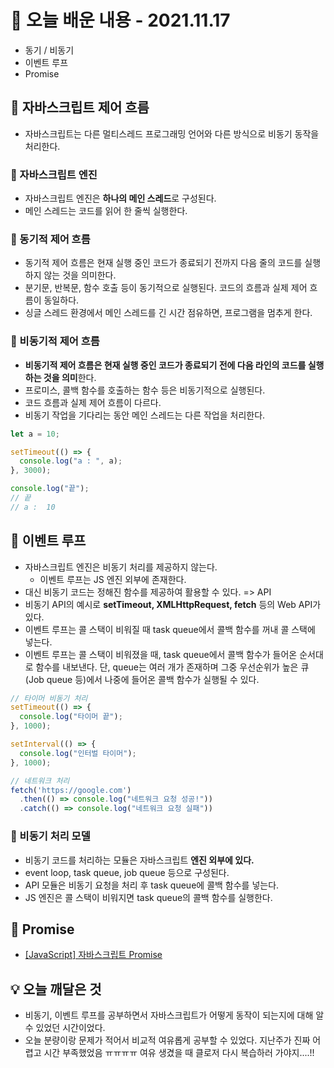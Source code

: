 # 📖 오늘 배운 내용 - 2021.11.17
- 동기 / 비동기
- 이벤트 루프
- Promise

## 📝 자바스크립트 제어 흐름
- 자바스크립트는 다른 멀티스레드 프로그래밍 언어와 다른 방식으로 비동기 동작을 처리한다.

### 📕 자바스크립트 엔진
- 자바스크립트 엔진은 **하나의 메인 스레드**로 구성된다.
- 메인 스레드는 코드를 읽어 한 줄씩 실행한다.

### 📕 동기적 제어 흐름
- 동기적 제어 흐름은 현재 실행 중인 코드가 종료되기 전까지 다음 줄의 코드를 실행하지 않는 것을 의미한다.
- 분기문, 반복문, 함수 호출 등이 동기적으로 실행된다. 코드의 흐름과 실제 제어 흐름이 동일하다.
- 싱글 스레드 환경에서 메인 스레드를 긴 시간 점유하면, 프로그램을 멈추게 한다.

### 📕 비동기적 제어 흐름
- **비동기적 제어 흐름은 현재 실행 중인 코드가 종료되기 전에 다음 라인의 코드를 실행하는 것을 의미**한다.
- 프로미스, 콜백 함수를 호출하는 함수 등은 비동기적으로 실행된다.
- 코드 흐름과 실제 제어 흐름이 다르다.
- 비동기 작업을 기다리는 동안 메인 스레드는 다른 작업을 처리한다.

```javascript
let a = 10;

setTimeout(() => {
  console.log("a : ", a);
}, 3000);

console.log("끝");
// 끝
// a :  10
```


## 📝 이벤트 루프
- 자바스크립트 엔진은 비동기 처리를 제공하지 않는다.
  - 이벤트 루프는 JS 엔진 외부에 존재한다.
- 대신 비동기 코드는 정해진 함수를 제공하여 활용할 수 있다. => API
- 비동기 API의 예시로 **setTimeout, XMLHttpRequest, fetch** 등의 Web API가 있다.
- 이벤트 루프는 콜 스택이 비워질 때 task queue에서 콜백 함수를 꺼내 콜 스택에 넣는다.
- 이벤트 루프는 콜 스택이 비워졌을 때, task queue에서 콜백 함수가 들어온 순서대로 함수를 내보낸다. 단, queue는 여러 개가 존재하며 그중 우선순위가 높은 큐(Job queue 등)에서 나중에 들어온 콜백 함수가 실행될 수 있다.

```javascript
// 타이머 비동기 처리
setTimeout(() => {
  console.log("타이머 끝");
}, 1000);

setInterval(() => {
  console.log("인터벌 타이머");
}, 1000);

// 네트워크 처리
fetch('https://google.com')
  .then(() => console.log("네트워크 요청 성공!"))
  .catch(() => console.log("네트워크 요청 실패"))
```

### 📕 비동기 처리 모델
- 비동기 코드를 처리하는 모듈은 자바스크립트 **엔진 외부에 있다.**
- event loop, task queue, job queue 등으로 구성된다.
- API 모듈은 비동기 요청을 처리 후 task queue에 콜백 함수를 넣는다.
- JS 엔진은 콜 스택이 비워지면 task queue의 콜백 함수를 실행한다.


## 📝 Promise
- [[JavaScript] 자바스크립트 Promise](https://lakelouise.tistory.com/170)

## 💡 오늘 깨달은 것
- 비동기, 이벤트 루프를 공부하면서 자바스크립트가 어떻게 동작이 되는지에 대해 알 수 있었던 시간이었다.
- 오늘 분량이랑 문제가 적어서 비교적 여유롭게 공부할 수 있었다. 지난주가 진짜 어렵고 시간 부족했었음 ㅠㅠㅠㅠ 여유 생겼을 때 클로저 다시 복습하러 가야지....!!